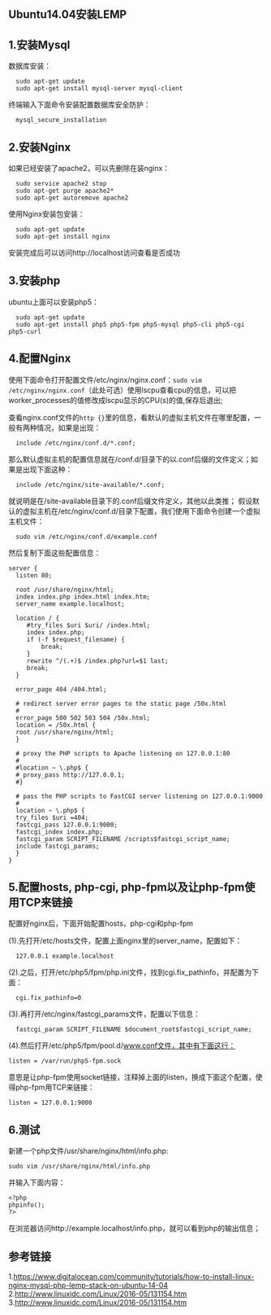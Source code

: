 ## Ubuntu14.04安装LEMP

1.安装Mysql
----

数据库安装：
```
  sudo apt-get update
  sudo apt-get install mysql-server mysql-client
```
终端输入下面命令安装配置数据库安全防护：
```
  mysql_secure_installation
```

2.安装Nginx
----

如果已经安装了apache2，可以先删除在装nginx：
```
  sudo service apache2 stop
  sudo apt-get purge apache2*
  sudo apt-get autoremove apache2
```

使用Nginx安装包安装：
```
  sudo apt-get update
  sudo apt-get install nginx
```
安装完成后可以访问http://localhost访问查看是否成功

3.安装php
----

ubuntu上面可以安装php5：
```
  sudo apt-get update
  sudo apt-get install php5 php5-fpm php5-mysql php5-cli php5-cgi php5-curl
```

4.配置Nginx
----

使用下面命令打开配置文件/etc/nginx/nginx.conf：`sudo vim /etc/nginx/nginx.conf`（此处可选）使用lscpu查看cpu的信息，可以把worker_processes的值修改成lscpu显示的CPU(s)的值,保存后退出;

查看nginx.conf文件的`http {}`里的信息，看默认的虚拟主机文件在哪里配置，一般有两种情况，如果是出现：
```
  include /etc/nginx/conf.d/*.conf;
```
那么默认虚拟主机的配置信息就在/conf.d/目录下的以.conf后缀的文件定义；如果是出现下面这种：
```
  include /etc/nginx/site-available/*.conf;
```
就说明是在/site-available目录下的.conf后缀文件定义，其他以此类推；
假设默认的虚拟主机在/etc/nginx/conf.d/目录下配置，我们使用下面命令创建一个虚拟主机文件：
```
  sudo vim /etc/nginx/conf.d/example.conf
```
然后复制下面这些配置信息：
```
server {
  listen 80;

  root /usr/share/nginx/html;
  index index.php index.html index.htm;
  server_name example.localhost;

  location / {
     #try_files $uri $uri/ /index.html;
     index index.php;
     if (-f $request_filename) {
         break;
     }
     rewrite ^/(.+)$ /index.php?url=$1 last;
     break;
  }

  error_page 404 /404.html;

  # redirect server error pages to the static page /50x.html
  #
  error_page 500 502 503 504 /50x.html;
  location = /50x.html {
  root /usr/share/nginx/html;
  }

  # proxy the PHP scripts to Apache listening on 127.0.0.1:80
  #
  #location ~ \.php$ {
  # proxy_pass http://127.0.0.1;
  #}

  # pass the PHP scripts to FastCGI server listening on 127.0.0.1:9000
  #
  location ~ \.php$ {
  try_files $uri =404;
  fastcgi_pass 127.0.0.1:9000;
  fastcgi_index index.php;
  fastcgi_param SCRIPT_FILENAME /scripts$fastcgi_script_name;
  include fastcgi_params;
  }
}
```

5.配置hosts, php-cgi, php-fpm以及让php-fpm使用TCP来链接
----

配置好nginx后，下面开始配置hosts，php-cgi和php-fpm

(1).先打开/etc/hosts文件，配置上面nginx里的server_name，配置如下：
```
  127.0.0.1 example.localhost
```
(2).之后，打开/etc/php5/fpm/php.ini文件，找到cgi.fix_pathinfo，并配置为下面：
```
  cgi.fix_pathinfo=0
```
(3).再打开/etc/nginx/fastcgi_params文件，配置以下信息：
```
  fastcgi_param SCRIPT_FILENAME $document_root$fastcgi_script_name;
```
(4).然后打开/etc/php5/fpm/pool.d/www.conf文件，其中有下面这行：
```
listen = /var/run/php5-fpm.sock
```
意思是让php-fpm使用socket链接，注释掉上面的listen，换成下面这个配置，使得php-fpm用TCP来链接：
```
listen = 127.0.0.1:9000
```

6.测试
----

新建一个php文件/usr/share/nginx/html/info.php:
```
sudo vim /usr/share/nginx/html/info.php
```
并输入下面内容：
```
<?php
phpinfo();
?>
```
在浏览器访问http://example.localhost/info.php，就可以看到php的输出信息；

参考链接
----

1.https://www.digitalocean.com/community/tutorials/how-to-install-linux-nginx-mysql-php-lemp-stack-on-ubuntu-14-04​
2.http://www.linuxidc.com/Linux/2016-05/131154.htm​
3.http://www.linuxidc.com/Linux/2016-05/131154.htm